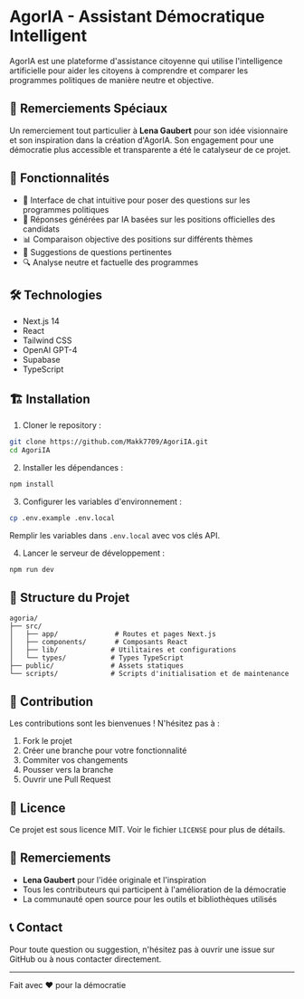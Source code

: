 # AgorIA - Assistant Démocratique Intelligent

AgorIA est une plateforme d'assistance citoyenne qui utilise l'intelligence artificielle pour aider les citoyens à comprendre et comparer les programmes politiques de manière neutre et objective.

## 🌟 Remerciements Spéciaux

Un remerciement tout particulier à **Lena Gaubert** pour son idée visionnaire et son inspiration dans la création d'AgorIA. Son engagement pour une démocratie plus accessible et transparente a été le catalyseur de ce projet.

## 🚀 Fonctionnalités

- 💬 Interface de chat intuitive pour poser des questions sur les programmes politiques
- 🤖 Réponses générées par IA basées sur les positions officielles des candidats
- 📊 Comparaison objective des positions sur différents thèmes
- 🎯 Suggestions de questions pertinentes
- 🔍 Analyse neutre et factuelle des programmes

## 🛠️ Technologies

- Next.js 14
- React
- Tailwind CSS
- OpenAI GPT-4
- Supabase
- TypeScript

## 🏗️ Installation

1. Cloner le repository :
```bash
git clone https://github.com/Makk7709/AgoriIA.git
cd AgoriIA
```

2. Installer les dépendances :
```bash
npm install
```

3. Configurer les variables d'environnement :
```bash
cp .env.example .env.local
```
Remplir les variables dans `.env.local` avec vos clés API.

4. Lancer le serveur de développement :
```bash
npm run dev
```

## 📝 Structure du Projet

```
agoria/
├── src/
│   ├── app/              # Routes et pages Next.js
│   ├── components/       # Composants React
│   ├── lib/             # Utilitaires et configurations
│   └── types/           # Types TypeScript
├── public/              # Assets statiques
└── scripts/             # Scripts d'initialisation et de maintenance
```

## 🤝 Contribution

Les contributions sont les bienvenues ! N'hésitez pas à :
1. Fork le projet
2. Créer une branche pour votre fonctionnalité
3. Commiter vos changements
4. Pousser vers la branche
5. Ouvrir une Pull Request

## 📄 Licence

Ce projet est sous licence MIT. Voir le fichier `LICENSE` pour plus de détails.

## 🙏 Remerciements

- **Lena Gaubert** pour l'idée originale et l'inspiration
- Tous les contributeurs qui participent à l'amélioration de la démocratie
- La communauté open source pour les outils et bibliothèques utilisés

## 📞 Contact

Pour toute question ou suggestion, n'hésitez pas à ouvrir une issue sur GitHub ou à nous contacter directement.

---

Fait avec ❤️ pour la démocratie
